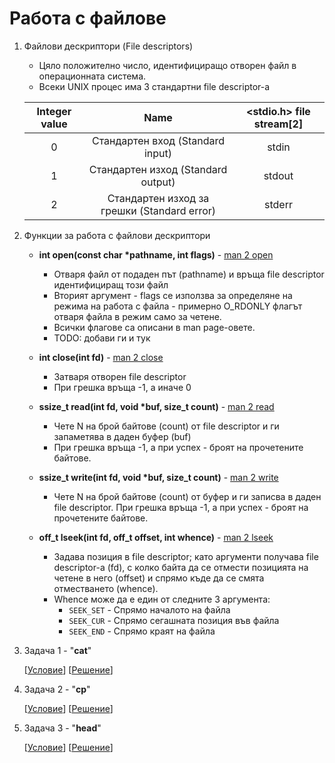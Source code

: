 # Работа с файлове

1. Файлови дескриптори (File descriptors)
    - Цяло положително число, идентифициращо отворен файл в операционната система.
    - Всеки UNIX процес има 3 стандартни file descriptor-a

    | Integer value |                     Name                    | <stdio.h> file stream[2] |
    |:-------------:|:-------------------------------------------:|:------------------------:|
    | 0             | Стандартен вход (Standard input)            | stdin                    |
    | 1             | Стандартен изход (Standard output)          | stdout                   |
    | 2             | Стандартен изход за грешки (Standard error) | stderr                   |

2. Функции за работа с файлови дескриптори
    - **int open(const char \*pathname, int flags)** - [man 2 open](https://man7.org/linux/man-pages/man2/open.2.html)
    
        - Отваря файл от подаден път (pathname) и връща file  descriptor  идентифициращ този файл
        - Вторият аргумент - flags  се използва за определяне на режима на работа с файла - примерно O_RDONLY флагът отваря файла в режим само за четене.
        - Всички флагове са описани в man page-овете.
        - TODO: добави ги и тук

    - **int close(int fd)** - [man 2 close](https://man7.org/linux/man-pages/man2/close.2.html)

        - Затваря отворен file  descriptor
        - При грешка връща -1, а иначе 0

    - **ssize_t read(int fd, void \*buf, size_t count)** - [man 2 read](https://man7.org/linux/man-pages/man2/read.2.html)

        - Чете N на брой байтове (count) от file descriptor и ги запаметява в даден буфер (buf)
        - При грешка връща -1, а при успех - броят на прочетените байтове.

    - **ssize_t  write(int  fd, void \*buf, size_t count)** - [man 2 write](https://man7.org/linux/man-pages/man2/write.2.html)

        - Чете N на брой байтове (count) от буфер и ги записва в даден file  descriptor. При грешка връща -1, а при успех - броят на прочетените байтове.

    - **off_t lseek(int fd, off_t offset, int whence)** - [man 2 lseek](https://man7.org/linux/man-pages/man2/lseek.2.html)
        - Задава позиция в file  descriptor; като аргументи получава file  descriptor-а (fd), с колко байта да се отмести позицията на четене в него (offset) и спрямо къде да се смята отместването (whence).
        - Whence  може да е един от следните 3 аргумента:
            - `SEEK_SET` - Спрямо началото на файла
            - `SEEK_CUR` - Спрямо сегашната позиция във файла
            - `SEEK_END` - Спрямо краят на файла

3. Задача 1 - "**cat**"

    \[[Условие](./tasks/01-cat.md)\] \[[Решение](./tasks/01-cat.c)\]

4. Задача 2 - "**cp**"

    \[[Условие](./tasks/02-cp.md)\] \[[Решение](./tasks/02-cp.c)\]

5. Задача 3 - "**head**"


    \[[Условие](./tasks/03-head.md)\] \[[Решение](./tasks/03-head.c)\]
